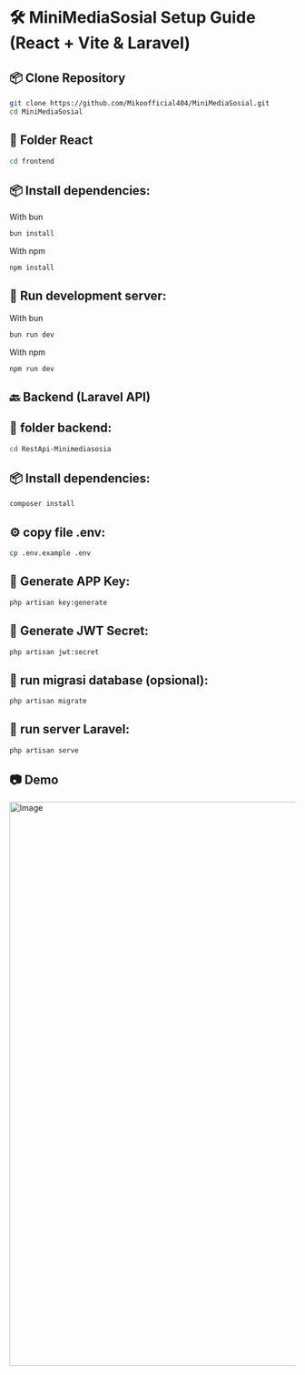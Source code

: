 # 🛠️  MiniMediaSosial Setup Guide (React + Vite & Laravel)

## 📦 Clone Repository
```bash
git clone https://github.com/Mikoofficial404/MiniMediaSosial.git
cd MiniMediaSosial
```

## 📁 Folder React
```bash
cd frontend
```

## 📦 Install dependencies:
With bun
```bash
bun install
```
With npm
```bash
npm install
```
## 🚀 Run development server:
With bun
```bash
bun run dev
```
With npm
```bash
npm run dev
```
## 🔙 Backend (Laravel API)

## 📁 folder backend:
```bash
cd RestApi-Minimediasosia
```
## 📦 Install dependencies:
```bash
composer install
```

## ⚙️ copy file .env:
```bash
cp .env.example .env
```
## 🔑 Generate APP Key:
```bash
php artisan key:generate
```
## 🔐 Generate JWT Secret:
```bash
php artisan jwt:secret
```

## 🧬 run migrasi database (opsional):
```bash
php artisan migrate
```

## 🚀 run server Laravel:
```bash
php artisan serve
```

## 📷 Demo
<img width="1898" height="992" alt="Image" src="https://github.com/user-attachments/assets/cacd2e8c-4312-47bf-8137-28514e11e8ae" />



